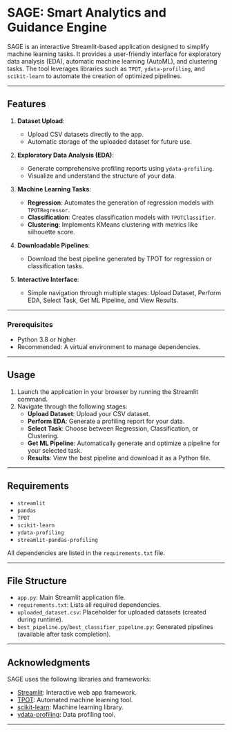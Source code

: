 # SAGE: Smart Analytics and Guidance Engine

SAGE is an interactive Streamlit-based application designed to simplify machine learning tasks. It provides a user-friendly interface for exploratory data analysis (EDA), automatic machine learning (AutoML), and clustering tasks. The tool leverages libraries such as `TPOT`, `ydata-profiling`, and `scikit-learn` to automate the creation of optimized pipelines.

---

## Features

1. **Dataset Upload**:
   - Upload CSV datasets directly to the app.
   - Automatic storage of the uploaded dataset for future use.

2. **Exploratory Data Analysis (EDA)**:
   - Generate comprehensive profiling reports using `ydata-profiling`.
   - Visualize and understand the structure of your data.

3. **Machine Learning Tasks**:
   - **Regression**: Automates the generation of regression models with `TPOTRegressor`.
   - **Classification**: Creates classification models with `TPOTClassifier`.
   - **Clustering**: Implements KMeans clustering with metrics like silhouette score.

4. **Downloadable Pipelines**:
   - Download the best pipeline generated by TPOT for regression or classification tasks.

5. **Interactive Interface**:
   - Simple navigation through multiple stages: Upload Dataset, Perform EDA, Select Task, Get ML Pipeline, and View Results.

---

### Prerequisites

- Python 3.8 or higher
- Recommended: A virtual environment to manage dependencies.

---

## Usage

1. Launch the application in your browser by running the Streamlit command.
2. Navigate through the following stages:
   - **Upload Dataset**: Upload your CSV dataset.
   - **Perform EDA**: Generate a profiling report for your data.
   - **Select Task**: Choose between Regression, Classification, or Clustering.
   - **Get ML Pipeline**: Automatically generate and optimize a pipeline for your selected task.
   - **Results**: View the best pipeline and download it as a Python file.

---

## Requirements

- `streamlit`
- `pandas`
- `TPOT`
- `scikit-learn`
- `ydata-profiling`
- `streamlit-pandas-profiling`

All dependencies are listed in the `requirements.txt` file.

---

## File Structure

- `app.py`: Main Streamlit application file.
- `requirements.txt`: Lists all required dependencies.
- `uploaded_dataset.csv`: Placeholder for uploaded datasets (created during runtime).
- `best_pipeline.py`/`best_classifier_pipeline.py`: Generated pipelines (available after task completion).

---

## Acknowledgments

SAGE uses the following libraries and frameworks:
- [Streamlit](https://streamlit.io/): Interactive web app framework.
- [TPOT](http://epistasislab.github.io/tpot/): Automated machine learning tool.
- [scikit-learn](https://scikit-learn.org/): Machine learning library.
- [ydata-profiling](https://github.com/ydataai/pandas-profiling): Data profiling tool.

---
